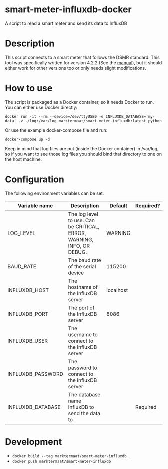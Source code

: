 # smart-meter-influxdb-docker

A script to read a smart meter and send its data to InfluxDB

# Description
This script connects to a smart meter that follows the DSMR standard. This tool was specifically written for version 4.2.2 (See the [manual](https://www.netbeheernederland.nl/_upload/Files/Slimme_meter_15_32ffe3cc38.pdf)), but it should either work for other versions too or only needs slight modifications.

# How to use
The script is packaged as a Docker container, so it needs Docker to run. You can either use Docker directly:

`docker run -it --rm --device=/dev/ttyUSB0 -e INFLUXDB_DATABASE='my-data' -v ./log:/var/log marktermaat/smart-meter-influxdb:latest python`

Or use the example docker-compose file and run:

`docker-compose up -d`

Keep in mind that log files are put (inside the Docker container) in /var/log, so if you want to see those log files you should bind that directory to one on the host machine.

# Configuration
The following environment variables can be set.

| Variable name     | Description                                                            | Default   | Required? |
| ----------------- | ---------------------------------------------------------------------- | --------- | --------- |
| LOG_LEVEL         | The log level to use. Can be CRITICAL, ERROR, WARNING, INFO, OR DEBUG. | WARNING   |           |
| BAUD_RATE         | The baud rate of the serial device                                     | 115200    |           |
| INFLUXDB_HOST     | The hostname of the InfluxDB server                                    | localhost |           |
| INFLUXDB_PORT     | The port of the InfluxDB server                                        | 8086      |           |
| INFLUXDB_USER     | The username to connect to the InfluxDB server                         |           |           |
| INFLUXDB_PASSWORD | The password to connect to the InfluxDB server                         |           |           |
| INFLUXDB_DATABASE | The database name InfluxDB to send the data to                         |           | Required  |

# Development

- `docker build --tag marktermaat/smart-meter-influxdb .`
- `docker push marktermaat/smart-meter-influxdb`